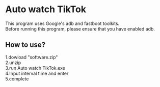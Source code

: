 # Auto watch TikTok
This program uses Google's adb and fastboot toolkits.<br>
Before running this program, please ensure that you have enabled adb.
## How to use?
1.dowload "software.zip"<br>
2.unzip<br>
3.run Auto watch TikTok.exe<br>
4.Input interval time and enter<br>
5.complete
